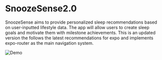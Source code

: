 # SnoozeSense2.0
SnoozeSense aims to provide personalized sleep recommendations based on user-inputted lifestyle data. The app will allow users to create sleep goals and motivate them with milestone achievements. This is an updated version the follows the latest recommendations for expo and implements expo-router as the main navigation system.

![Demo](https://user-images.githubusercontent.com/106392445/282586092-197ff1f6-1aad-428a-895d-74efd57de873.gif)
